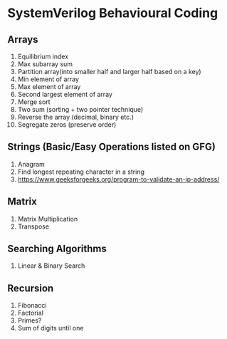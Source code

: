 # SystemVerilog Behavioural Coding

## Arrays
1. Equilibrium index
2. Max subarray sum
3. Partition array(into smaller half and larger half based on a key)
4. Min element of array
5. Max element of array
6. Second largest element of array
7. Merge sort
8. Two sum (sorting + two pointer technique)
9. Reverse the array (decimal, binary etc.)
10. Segregate zeros (preserve order)

## Strings (Basic/Easy Operations listed on GFG)
1. Anagram
2. Find longest repeating character in a string
3. https://www.geeksforgeeks.org/program-to-validate-an-ip-address/

## Matrix
1. Matrix Multiplication
2. Transpose

## Searching Algorithms
1. Linear & Binary Search

## Recursion
1. Fibonacci
2. Factorial
3. Primes?
4. Sum of digits until one